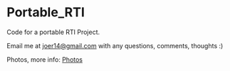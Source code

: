 Portable_RTI
============

Code for a portable RTI Project. 

Email me at joer14@gmail.com with any questions, comments, thoughts :)  

Photos, more info: [Photos](https://imgur.com/a/AzWaE)
